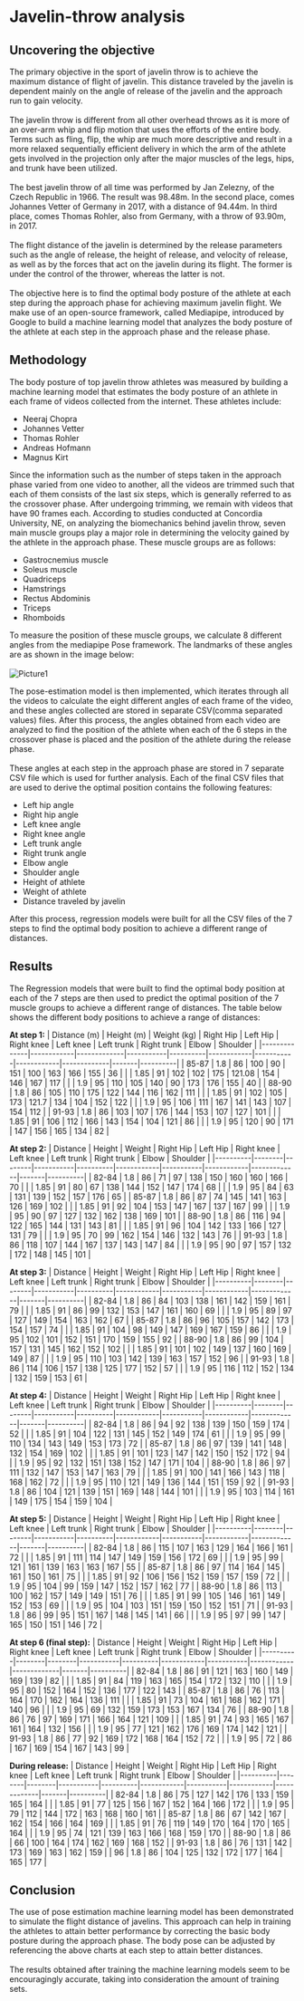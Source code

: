 # Javelin-throw analysis
## Uncovering the objective
The primary objective in the sport of javelin throw is to achieve the maximum distance of flight of javelin. This distance traveled by the javelin is dependent mainly on the angle of release of the javelin and the approach run to gain velocity. </br></br>
The javelin throw is different from all other overhead throws as it is more of an over-arm whip and flip motion that uses the efforts of the entire body. Terms such as fling, flip, the whip are much more descriptive and result in a more relaxed sequentially efficient delivery in which the arm of the athlete gets involved in the projection only after the major muscles of the legs, hips, and trunk have been utilized.</br></br>
The best javelin throw of all time was performed by Jan Zelezny, of the Czech Republic in 1966. The result was 98.48m. In the second place, comes Johannes Vetter of Germany in 2017, with a distance of 94.44m. In third place, comes Thomas Rohler, also from Germany, with a throw of 93.90m, in 2017.</br></br>
The flight distance of the javelin is determined by the release parameters such as the angle of release, the height of release, and velocity of release, as well as by the forces that act on the javelin during its flight. The former is under the control of the thrower, whereas the latter is not.</br></br>
The objective here is to find the optimal body posture of the athlete at each step during the approach phase for achieving maximum javelin flight. We make use of an open-source framework, called Mediapipe, introduced by Google to build a machine learning model that analyzes the body posture of the athlete at each step in the approach phase and the release phase.
## Methodology
The body posture of top javelin throw athletes was measured by building a machine learning model that estimates the body posture of an athlete in each frame of videos collected from the internet. These athletes include:</br>
- Neeraj Chopra</br>
- Johannes Vetter</br>
- Thomas Rohler</br>
- Andreas Hofmann</br>
- Magnus Kirt</br>


Since the information such as the number of steps taken in the approach phase varied from one video to another, all the videos are trimmed such that each of them consists of the last six steps, which is generally referred to as the crossover phase. After undergoing trimming, we remain with videos that have 90 frames each. According to studies conducted at Concordia University, NE, on analyzing the biomechanics behind javelin throw, seven main muscle groups play a major role in determining the velocity gained by the athlete in the approach phase. These muscle groups are as follows:</br>
- Gastrocnemius muscle</br>
- Soleus muscle</br>
- Quadriceps</br>
- Hamstrings</br>
- Rectus Abdominis</br>
- Triceps</br>
- Rhomboids </br>


To measure the position of these muscle groups, we calculate 8 different angles from the mediapipe Pose framework. The landmarks of these angles are as shown in the image below:</br></br>
![Picture1](https://user-images.githubusercontent.com/84195790/168995043-7f9e17ca-6468-4880-85a9-38fd72919457.png)

The pose-estimation model is then implemented, which iterates through all the videos to calculate the eight different angles of each frame of the video, and these angles collected are stored in separate CSV(comma separated values) files. After this process, the angles obtained from each video are analyzed to find the position of the athlete when each of the 6 steps in the crossover phase is placed and the position of the athlete during the release phase. </br></br>
These angles at each step in the approach phase are stored in 7 separate CSV file which is used for further analysis. Each of the final CSV files that are used to derive the optimal position contains the following features: </br>
- Left hip angle
- Right hip angle
- Left knee angle
- Right knee angle
- Left trunk angle
- Right trunk angle
- Elbow angle
- Shoulder angle
- Height of athlete
- Weight of athlete
- Distance traveled by javelin

After this process, regression models were built for all the CSV files of the 7 steps to find the optimal body position to achieve a different range of distances. 
## Results
The Regression models that were built to find the optimal body position at each of the 7 steps are then used to predict the optimal position of the 7 muscle groups to achieve a different range of distances. The table below shows the different body positions to achieve a range of distances:</br>

**At step 1:**
| Distance (m) | Height (m) | Weight (kg) | Right Hip | Left Hip | Right knee | Left knee | Left trunk | Right trunk | Elbow | Shoulder |
|--------------|------------|-------------|-----------|----------|------------|-----------|------------|-------------|-------|----------|
| 85-87        | 1.8        | 86          | 100       | 90       | 151        | 100       | 163        | 166         | 155   | 36       |
|              | 1.85       | 91          | 102       | 102      | 175        | 121.08    | 154        | 146         | 167   | 117      |
|              | 1.9        | 95          | 110       | 105      | 140        | 90        | 173        | 176         | 155   | 40       |
| 88-90        | 1.8        | 86          | 105       | 110      | 175        | 122       | 144        | 116         | 162   | 111      |
|              | 1.85       | 91          | 102       | 105      | 173        | 121.7     | 134        | 104         | 152   | 122      |
|              | 1.9        | 95          | 106       | 111      | 167        | 141       | 143        | 107         | 154   | 112      |
| 91-93        | 1.8        | 86          | 103       | 107      | 176        | 144       | 153        | 107         | 127   | 101      |
|              | 1.85       | 91          | 106       | 112      | 166        | 143       | 154        | 104         | 121   | 86       |
|              | 1.9        | 95          | 120       | 90       | 171        | 147       | 156        | 165         | 134   | 82       |

**At step 2:**
| Distance | Height | Weight | Right Hip | Left Hip | Right knee | Left knee | Left trunk | Right trunk | Elbow | Shoulder |
|----------|--------|--------|-----------|----------|------------|-----------|------------|-------------|-------|----------|
| 82-84    | 1.8    | 86     | 71        | 97       | 138        | 150       | 160        | 160         | 166   | 70       |
|          | 1.85   | 91     | 80        | 67       | 138        | 144       | 152        | 147         | 174   | 68       |
|          | 1.9    | 95     | 84        | 63       | 131        | 139       | 152        | 157         | 176   | 65       |
| 85-87    | 1.8    | 86     | 87        | 74       | 145        | 141       | 163        | 126         | 169   | 102      |
|          | 1.85   | 91     | 92        | 104      | 153        | 147       | 167        | 137         | 167   | 99       |
|          | 1.9    | 95     | 90        | 97       | 127        | 132       | 162        | 138         | 169   | 101      |
| 88-90    | 1.8    | 86     | 116       | 94       | 122        | 165       | 144        | 131         | 143   | 81       |
|          | 1.85   | 91     | 96        | 104      | 142        | 133       | 166        | 127         | 131   | 79       |
|          | 1.9    | 95     | 70        | 99       | 162        | 154       | 146        | 132         | 143   | 76       |
| 91-93    | 1.8    | 86     | 118       | 107      | 144        | 167       | 137        | 143         | 147   | 84       |
|          | 1.9    | 95     | 90        | 97       | 157        | 132       | 172        | 148         | 145   | 101      |

**At step 3:** 
| Distance | Height | Weight | Right Hip | Left Hip | Right knee | Left knee | Left trunk | Right trunk | Elbow | Shoulder |
|----------|--------|--------|-----------|----------|------------|-----------|------------|-------------|-------|----------|
| 82-84    | 1.8    | 86     | 84        | 103      | 138        | 161       | 142        | 159         | 161   | 79       |
|          | 1.85   | 91     | 86        | 99       | 132        | 153       | 147        | 161         | 160   | 69       |
|          | 1.9    | 95     | 89        | 97       | 127        | 149       | 154        | 163         | 162   | 67       |
| 85-87    | 1.8    | 86     | 96        | 105      | 157        | 142       | 173        | 154         | 157   | 74       |
|          | 1.85   | 91     | 104       | 98       | 149        | 147       | 169        | 167         | 159   | 86       |
|          | 1.9    | 95     | 102       | 101      | 152        | 151       | 170        | 159         | 155   | 92       |
| 88-90    | 1.8    | 86     | 99        | 104      | 157        | 131       | 145        | 162         | 152   | 102      |
|          | 1.85   | 91     | 101       | 102      | 149        | 137       | 160        | 169         | 149   | 87       |
|          | 1.9    | 95     | 110       | 103      | 142        | 139       | 163        | 157         | 152   | 96       |
| 91-93    | 1.8    | 86     | 114       | 106      | 157        | 138       | 125        | 177         | 152   | 57       |
|          | 1.9    | 95     | 116       | 112      | 152        | 134       | 132        | 159         | 153   | 61       |

**At step 4:**
| Distance | Height | Weight | Right Hip | Left Hip | Right knee | Left knee | Left trunk | Right trunk | Elbow | Shoulder |
|----------|--------|--------|-----------|----------|------------|-----------|------------|-------------|-------|----------|
| 82-84    | 1.8    | 86     | 94        | 92       | 138        | 139       | 150        | 159         | 174   | 52       |
|          | 1.85   | 91     | 104       | 122      | 131        | 145       | 152        | 149         | 174   | 61       |
|          | 1.9    | 95     | 99        | 110      | 134        | 143       | 149        | 153         | 173   | 72       |
| 85-87    | 1.8    | 86     | 97        | 139      | 141        | 148       | 132        | 154         | 169   | 102      |
|          | 1.85   | 91     | 101       | 123      | 147        | 142       | 150        | 152         | 172   | 94       |
|          | 1.9    | 95     | 92        | 132      | 151        | 138       | 152        | 147         | 171   | 104      |
| 88-90    | 1.8    | 86     | 97        | 111      | 132        | 147       | 153        | 147         | 163   | 79       |
|          | 1.85   | 91     | 100       | 141      | 166        | 143       | 118        | 168         | 162   | 72       |
|          | 1.9    | 95     | 110       | 121      | 149        | 136       | 144        | 151         | 159   | 92       |
| 91-93    | 1.8    | 86     | 104       | 121      | 139        | 151       | 169        | 148         | 144   | 101      |
|          | 1.9    | 95     | 103       | 114      | 161        | 149       | 175        | 154         | 159   | 104      |

**At step 5:**
| Distance | Height | Weight | Right Hip | Left Hip | Right knee | Left knee | Left trunk | Right trunk | Elbow | Shoulder |
|----------|--------|--------|-----------|----------|------------|-----------|------------|-------------|-------|----------|
| 82-84    | 1.8    | 86     | 115       | 107      | 163        | 129       | 164        | 166         | 161   | 72       |
|          | 1.85   | 91     | 111       | 114      | 147        | 149       | 159        | 156         | 172   | 69       |
|          | 1.9    | 95     | 99        | 121      | 161        | 139       | 163        | 163         | 167   | 55       |
| 85-87    | 1.8    | 86     | 97        | 114      | 164        | 145       | 161        | 150         | 161   | 75       |
|          | 1.85   | 91     | 92        | 106      | 156        | 152       | 159        | 157         | 159   | 72       |
|          | 1.9    | 95     | 104       | 99       | 159        | 147       | 152        | 157         | 162   | 77       |
| 88-90    | 1.8    | 86     | 113       | 100      | 162        | 157       | 149        | 149         | 151   | 76       |
|          | 1.85   | 91     | 99        | 105      | 146        | 161       | 149        | 152         | 153   | 69       |
|          | 1.9    | 95     | 104       | 103      | 151        | 159       | 150        | 152         | 151   | 71       |
| 91-93    | 1.8    | 86     | 99        | 95       | 151        | 167       | 148        | 145         | 141   | 66       |
|          | 1.9    | 95     | 97        | 99       | 147        | 165       | 150        | 151         | 146   | 72       |

**At step 6 (final step):**
| Distance | Height | Weight | Right Hip | Left Hip | Right knee | Left knee | Left trunk | Right trunk | Elbow | Shoulder |
|----------|--------|--------|-----------|----------|------------|-----------|------------|-------------|-------|----------|
| 82-84    | 1.8    | 86     | 91        | 121      | 163        | 160       | 149        | 169         | 139   | 82       |
|          | 1.85   | 91     | 84        | 119      | 163        | 165       | 154        | 172         | 132   | 110      |
|          | 1.9    | 95     | 80        | 152      | 164        | 152       | 136        | 177         | 122   | 143      |
| 85-87    | 1.8    | 86     | 76        | 113      | 164        | 170       | 162        | 164         | 136   | 111      |
|          | 1.85   | 91     | 73        | 104      | 161        | 168       | 162        | 171         | 140   | 96       |
|          | 1.9    | 95     | 69        | 132      | 159        | 173       | 153        | 167         | 134   | 76       |
| 88-90    | 1.8    | 86     | 76        | 97       | 169        | 171       | 166        | 164         | 121   | 109      |
|          | 1.85   | 91     | 74        | 93       | 165        | 167       | 161        | 164         | 132   | 156      |
|          | 1.9    | 95     | 77        | 121      | 162        | 176       | 169        | 174         | 142   | 121      |
| 91-93    | 1.8    | 86     | 77        | 92       | 169        | 172       | 168        | 164         | 152   | 72       |
|          | 1.9    | 95     | 72        | 86       | 167        | 169       | 154        | 167         | 143   | 99       |

**During release:**
| Distance | Height | Weight | Right Hip | Left Hip | Right knee | Left knee | Left trunk | Right trunk | Elbow | Shoulder |
|----------|--------|--------|-----------|----------|------------|-----------|------------|-------------|-------|----------|
| 82-84    | 1.8    | 86     | 75        | 127      | 142        | 176       | 133        | 159         | 165   | 164      |
|          | 1.85   | 91     | 77        | 125      | 156        | 167       | 152        | 164         | 166   | 172      |
|          | 1.9    | 95     | 79        | 112      | 144        | 172       | 163        | 168         | 160   | 161      |
| 85-87    | 1.8    | 86     | 67        | 142      | 167        | 162       | 154        | 166         | 164   | 169      |
|          | 1.85   | 91     | 76        | 119      | 149        | 170       | 164        | 170         | 165   | 164      |
|          | 1.9    | 95     | 74        | 121      | 139        | 163       | 166        | 168         | 159   | 170      |
| 88-90    | 1.8    | 86     | 66        | 100      | 164        | 174       | 162        | 169         | 168   | 152      |
| 91-93    | 1.8    | 86     | 76        | 131      | 142        | 173       | 169        | 163         | 162   | 159      |
| 96       | 1.8    | 86     | 104       | 125      | 132        | 172       | 177        | 164         | 165   | 177      |

## Conclusion
The use of pose estimation machine learning model has been demonstrated to simulate the flight distance of javelins. This approach can help in training the athletes to attain better performance by correcting the basic body posture during the approach phase. The body pose can be adjusted by referencing the above charts at each step to attain better distances. </br></br>
The results obtained after training the machine learning models seem to be encouragingly accurate, taking into consideration the amount of training sets.
